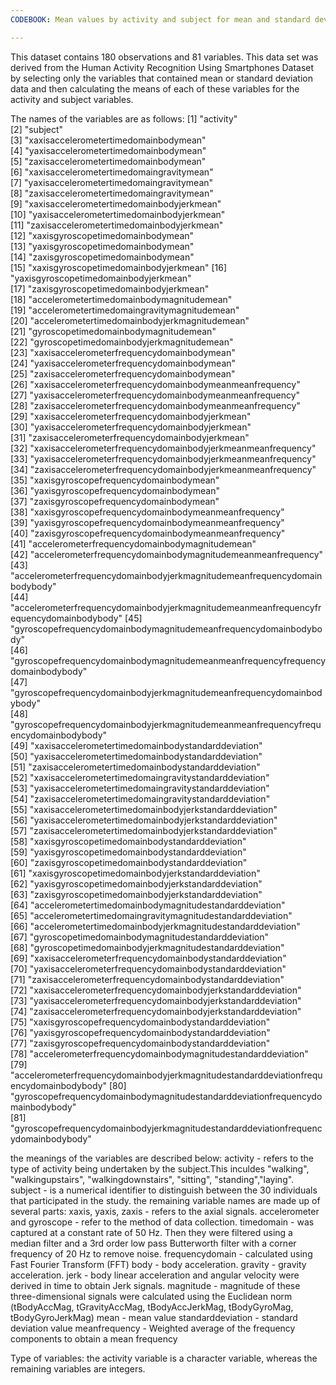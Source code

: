 ```yaml
---
CODEBOOK: Mean values by activity and subject for mean and standard deviation variables from the Human Activity Recognition Using Smartphones Dataset

---
```

This dataset contains 180 observations and 81 variables. This data set was derived from the Human Activity Recognition Using Smartphones Dataset by selecting only the variables that contained mean or standard deviation data and then calculating the means of each of these variables for the activity and subject variables.

The names of the variables are as follows: 
[1] "activity"                                                                             
[2] "subject"                                                                              
[3] "xaxisaccelerometertimedomainbodymean"                                                 
[4] "yaxisaccelerometertimedomainbodymean"                                                 
[5] "zaxisaccelerometertimedomainbodymean"                                                 
[6] "xaxisaccelerometertimedomaingravitymean"                                              
[7] "yaxisaccelerometertimedomaingravitymean"                                              
[8] "zaxisaccelerometertimedomaingravitymean"                                              
[9] "xaxisaccelerometertimedomainbodyjerkmean"                                             
[10] "yaxisaccelerometertimedomainbodyjerkmean"                                             
[11] "zaxisaccelerometertimedomainbodyjerkmean"                                             
[12] "xaxisgyroscopetimedomainbodymean"                                                     
[13] "yaxisgyroscopetimedomainbodymean"                                                     
[14] "zaxisgyroscopetimedomainbodymean"                                                     
[15] "xaxisgyroscopetimedomainbodyjerkmean"                                                  [16] "yaxisgyroscopetimedomainbodyjerkmean"                                                 
[17] "zaxisgyroscopetimedomainbodyjerkmean"                                                 
[18] "accelerometertimedomainbodymagnitudemean"                                             
[19] "accelerometertimedomaingravitymagnitudemean"                                          
[20] "accelerometertimedomainbodyjerkmagnitudemean"                                         
[21] "gyroscopetimedomainbodymagnitudemean"                                                 
[22] "gyroscopetimedomainbodyjerkmagnitudemean"                                             
[23] "xaxisaccelerometerfrequencydomainbodymean"                                            
[24] "yaxisaccelerometerfrequencydomainbodymean"                                            
[25] "zaxisaccelerometerfrequencydomainbodymean"                                            
[26] "xaxisaccelerometerfrequencydomainbodymeanmeanfrequency"                               
[27] "yaxisaccelerometerfrequencydomainbodymeanmeanfrequency"                               
[28] "zaxisaccelerometerfrequencydomainbodymeanmeanfrequency"                               
[29] "xaxisaccelerometerfrequencydomainbodyjerkmean"                                        
[30] "yaxisaccelerometerfrequencydomainbodyjerkmean"                                        
[31] "zaxisaccelerometerfrequencydomainbodyjerkmean"                                        
[32] "xaxisaccelerometerfrequencydomainbodyjerkmeanmeanfrequency"                           
[33] "yaxisaccelerometerfrequencydomainbodyjerkmeanmeanfrequency"                           
[34] "zaxisaccelerometerfrequencydomainbodyjerkmeanmeanfrequency"                           
[35] "xaxisgyroscopefrequencydomainbodymean"                                                
[36] "yaxisgyroscopefrequencydomainbodymean"                                                
[37] "zaxisgyroscopefrequencydomainbodymean"                                                
[38] "xaxisgyroscopefrequencydomainbodymeanmeanfrequency"                                   
[39] "yaxisgyroscopefrequencydomainbodymeanmeanfrequency"                                   
[40] "zaxisgyroscopefrequencydomainbodymeanmeanfrequency"                                   
[41] "accelerometerfrequencydomainbodymagnitudemean"                                        
[42] "accelerometerfrequencydomainbodymagnitudemeanmeanfrequency"                           
[43] "accelerometerfrequencydomainbodyjerkmagnitudemeanfrequencydomainbodybody"             
[44] "accelerometerfrequencydomainbodyjerkmagnitudemeanmeanfrequencyfrequencydomainbodybody"
[45] "gyroscopefrequencydomainbodymagnitudemeanfrequencydomainbodybody"                     
[46] "gyroscopefrequencydomainbodymagnitudemeanmeanfrequencyfrequencydomainbodybody"        
[47] "gyroscopefrequencydomainbodyjerkmagnitudemeanfrequencydomainbodybody"                 
[48] "gyroscopefrequencydomainbodyjerkmagnitudemeanmeanfrequencyfrequencydomainbodybody"    
[49] "xaxisaccelerometertimedomainbodystandarddeviation"                                    
[50] "yaxisaccelerometertimedomainbodystandarddeviation"                                    
[51] "zaxisaccelerometertimedomainbodystandarddeviation"                                    
[52] "xaxisaccelerometertimedomaingravitystandarddeviation"                                 
[53] "yaxisaccelerometertimedomaingravitystandarddeviation"                                 
[54] "zaxisaccelerometertimedomaingravitystandarddeviation"                                 
[55] "xaxisaccelerometertimedomainbodyjerkstandarddeviation"                                
[56] "yaxisaccelerometertimedomainbodyjerkstandarddeviation"                                
[57] "zaxisaccelerometertimedomainbodyjerkstandarddeviation"                                
[58] "xaxisgyroscopetimedomainbodystandarddeviation"                                        
[59] "yaxisgyroscopetimedomainbodystandarddeviation"                                        
[60] "zaxisgyroscopetimedomainbodystandarddeviation"                                        
[61] "xaxisgyroscopetimedomainbodyjerkstandarddeviation"                                    
[62] "yaxisgyroscopetimedomainbodyjerkstandarddeviation"                                    
[63] "zaxisgyroscopetimedomainbodyjerkstandarddeviation"                                    
[64] "accelerometertimedomainbodymagnitudestandarddeviation"                                
[65] "accelerometertimedomaingravitymagnitudestandarddeviation"                             
[66] "accelerometertimedomainbodyjerkmagnitudestandarddeviation"                            
[67] "gyroscopetimedomainbodymagnitudestandarddeviation"                                    
[68] "gyroscopetimedomainbodyjerkmagnitudestandarddeviation"                                
[69] "xaxisaccelerometerfrequencydomainbodystandarddeviation"                               
[70] "yaxisaccelerometerfrequencydomainbodystandarddeviation"                               
[71] "zaxisaccelerometerfrequencydomainbodystandarddeviation"                               
[72] "xaxisaccelerometerfrequencydomainbodyjerkstandarddeviation"                           
[73] "yaxisaccelerometerfrequencydomainbodyjerkstandarddeviation"                           
[74] "zaxisaccelerometerfrequencydomainbodyjerkstandarddeviation"                           
[75] "xaxisgyroscopefrequencydomainbodystandarddeviation"                                   
[76] "yaxisgyroscopefrequencydomainbodystandarddeviation"                                   
[77] "zaxisgyroscopefrequencydomainbodystandarddeviation"                                   
[78] "accelerometerfrequencydomainbodymagnitudestandarddeviation"                           
[79] "accelerometerfrequencydomainbodyjerkmagnitudestandarddeviationfrequencydomainbodybody"
[80] "gyroscopefrequencydomainbodymagnitudestandarddeviationfrequencydomainbodybody"        
[81] "gyroscopefrequencydomainbodyjerkmagnitudestandarddeviationfrequencydomainbodybody"

the meanings of the variables are described below:
activity - refers to the type of activity being undertaken by the subject.This inculdes "walking", "walkingupstairs", "walkingdownstairs", "sitting", "standing","laying".
subject - is a numerical identifier to distinguish between the 30 individuals that participated in the study.
the remaining variable names are made up of several parts:
xaxis, yaxis, zaxis - refers to the axial signals.
accelerometer and gyroscope - refer to the method of data collection.
timedomain - was captured at a constant rate of 50 Hz. Then they were filtered using a median filter and a 3rd order low pass Butterworth filter with a corner frequency of 20 Hz to remove noise.
frequencydomain - calculated using Fast Fourier Transform (FFT)
body - body acceleration.
gravity - gravity acceleration.
jerk - body linear acceleration and angular velocity were derived in time to obtain Jerk signals.
magnitude - magnitude of these three-dimensional signals were calculated using the Euclidean norm (tBodyAccMag, tGravityAccMag, tBodyAccJerkMag, tBodyGyroMag, tBodyGyroJerkMag)
mean - mean value
standarddeviation - standard deviation value
meanfrequency - Weighted average of the frequency components to obtain a mean frequency

Type of variables:
the activity variable is a character variable, whereas the remaining variables are integers.
